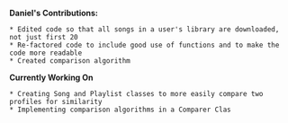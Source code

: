 **Daniel's Contributions:**

    * Edited code so that all songs in a user's library are downloaded, not just first 20
    * Re-factored code to include good use of functions and to make the code more readable
    * Created comparison algorithm
**Currently Working On**

    * Creating Song and Playlist classes to more easily compare two profiles for similarity 
    * Implementing comparison algorithms in a Comparer Clas
